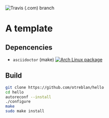 ![Travis (.com) branch](https://img.shields.io/travis/com/otreblan/hello/master?style=flat-square)
# A template

## Depencencies

* `asciidoctor` (make) [![Arch Linux package](https://img.shields.io/archlinux/v/community/any/asciidoctor.svg?style=flat-square&logo=arch-linux)](https://www.archlinux.org/packages/community/any/asciidoctor/)

## Build
``` sh
git clone https://github.com/otreblan/hello
cd hello
autoreconf --install
./configure
make
sudo make install
```
